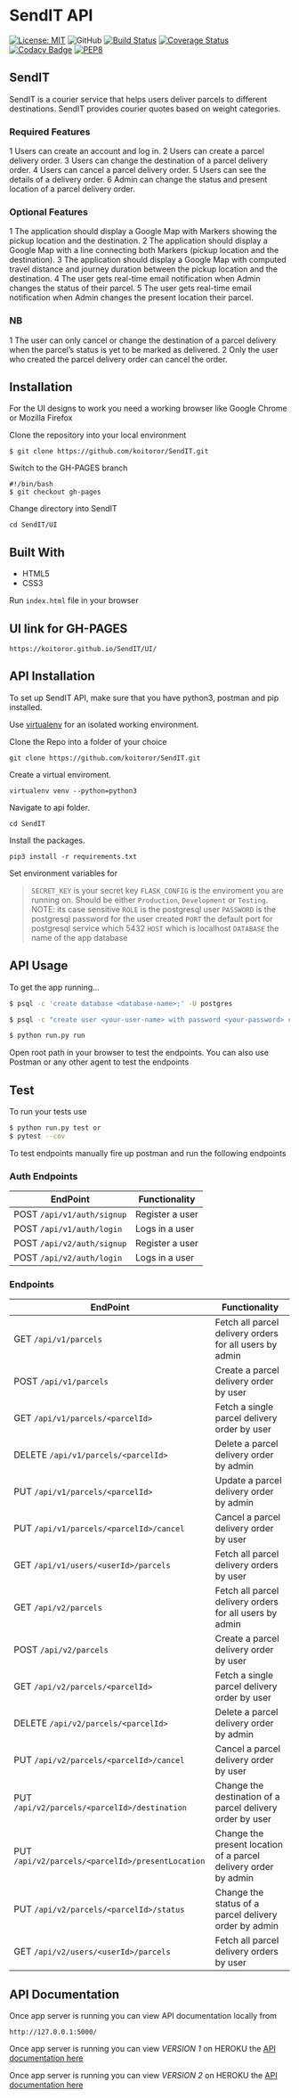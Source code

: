 # SendIT API

[![License: MIT](https://img.shields.io/badge/License-MIT-yellow.svg)](https://opensource.org/licenses/MIT)
![GitHub](https://img.shields.io/github/license/mashape/apistatus.svg)
[![Build Status](https://travis-ci.com/koitoror/SendIT.svg?branch=develop)](https://travis-ci.com/koitoror/SendIT)
[![Coverage Status](https://coveralls.io/repos/github/koitoror/SendIT/badge.svg?branch=develop)](https://coveralls.io/github/koitoror/SendIT?branch=develop)
[![Codacy Badge](https://api.codacy.com/project/badge/Grade/4b0023611bae4ec48725639d631ac2da)](https://www.codacy.com/app/koitoror/SendIT?utm_source=github.com&amp;utm_medium=referral&amp;utm_content=koitoror/SendIT&amp;utm_campaign=Badge_Grade)
[![PEP8](https://img.shields.io/badge/code%20style-pep8-green.svg)](https://www.python.org/dev/peps/pep-0008/)

## SendIT

SendIT is a courier service that helps users deliver parcels to different destinations. SendIT provides courier quotes based on weight categories.

### Required Features

1 Users can create an account and log in.
2 Users can create a parcel delivery order.
3 Users can change the destination of a parcel delivery order.
4 Users can cancel a parcel delivery order.
5 Users can see the details of a delivery order.
6 Admin can change the status and present location of a parcel delivery order.

### Optional Features

1 The application should display a Google Map with Markers showing the pickup location
and the destination.
2 The application should display a Google Map with a line connecting both Markers (pickup
location and the destination).
3 The application should display a Google Map with computed travel distance and journey
duration between the pickup location and the destination.
4 The user gets real-time email notification when Admin changes the status of their parcel.
5 The user gets real-time email notification when Admin changes the present location their
parcel.

### NB

1 The user can only cancel or change the destination of a parcel delivery when the parcel’s status is yet to be marked as delivered.
2 Only the user who created the parcel delivery order can cancel the order.  

## Installation

For the UI designs to work you need a working browser like Google Chrome or Mozilla Firefox

Clone the repository into your local environment

```
$ git clone https://github.com/koitoror/SendIT.git
```

Switch to the GH-PAGES branch
```
#!/bin/bash
$ git checkout gh-pages
```

Change directory into SendIT

```
cd SendIT/UI
```

## Built With

* HTML5
* CSS3

Run `index.html` file in your browser

## UI link for GH-PAGES

```
https://koitoror.github.io/SendIT/UI/
```

## API Installation

To set up SendIT API, make sure that you have python3, postman and pip installed.

Use [virtualenv](http://www.pythonforbeginners.com/basics/how-to-use-python-virtualenv) for an isolated working environment.

Clone the Repo into a folder of your choice
```
git clone https://github.com/koitoror/SendIT.git
```

Create a virtual enviroment.
```
virtualenv venv --python=python3
```

Navigate to api folder.
```
cd SendIT
```

Install the packages.
```
pip3 install -r requirements.txt
```

Set environment variables for

> `SECRET_KEY` is your secret key
> `FLASK_CONFIG` is the enviroment you are running on. Should be either `Production`, `Development` or `Testing`. NOTE: its case sensitive
> `ROLE` is the postgresql user
> `PASSWORD` is the postgresql password for the user created
> `PORT` the default port for postgresql service which 5432
> `HOST` which is localhost
> `DATABASE` the name of the app database

## API Usage

To get the app running...

```bash
$ psql -c 'create database <database-name>;' -U postgres
```

```bash
$ psql -c "create user <your-user-name> with password <your-password> createdb;" -U postgres
```

```bash
$ python run.py run
```

Open root path in your browser to test the endpoints. 
You can also use Postman or any other agent to test the endpoints

## Test

To run your tests use

```bash
$ python run.py test or
$ pytest --cov
```

To test endpoints manually fire up postman and run the following endpoints

### Auth Endpoints

**EndPoint** | **Functionality**
--- | ---
POST  `/api/v1/auth/signup` | Register a user
POST  `/api/v1/auth/login` | Logs in a user
POST  `/api/v2/auth/signup` | Register a user
POST  `/api/v2/auth/login` | Logs in a user

### Endpoints

**EndPoint** | **Functionality**
--- | ---
GET  `/api/v1/parcels` | Fetch all parcel delivery orders for all users by admin
POST  `/api/v1/parcels` | Create a parcel delivery order by user
GET  `/api/v1/parcels/<parcelId>` | Fetch a single parcel delivery order by user
DELETE  `/api/v1/parcels/<parcelId>` | Delete a parcel delivery order by admin
PUT  `/api/v1/parcels/<parcelId>` | Update a parcel delivery order by admin
PUT  `/api/v1/parcels/<parcelId>/cancel` | Cancel a parcel delivery order by user
GET  `/api/v1/users/<userId>/parcels` | Fetch all parcel delivery orders by user
GET  `/api/v2/parcels` | Fetch all parcel delivery orders for all users by admin
POST  `/api/v2/parcels` | Create a parcel delivery order by user
GET  `/api/v2/parcels/<parcelId>` | Fetch a single parcel delivery order by user
DELETE  `/api/v2/parcels/<parcelId>` | Delete a parcel delivery order by admin
PUT  `/api/v2/parcels/<parcelId>/cancel` | Cancel a parcel delivery order by user
PUT  `/api/v2/parcels/<parcelId>/destination` | Change the destination of a parcel delivery order by user
PUT  `/api/v2/parcels/<parcelId>/presentLocation` | Change the present location of a parcel delivery order by admin
PUT  `/api/v2/parcels/<parcelId>/status` | Change the status of a parcel delivery order by admin
GET  `/api/v2/users/<userId>/parcels` | Fetch all parcel delivery orders by user

## API Documentation

Once app server is running you can view API documentation locally from
```
http://127.0.0.1:5000/
```

Once app server is running you can view *VERSION 1* on HEROKU the [API documentation here](https://send-it-ke.herokuapp.com)

Once app server is running you can view *VERSION 2* on HEROKU the [API documentation here](https://send-it-ke-v2.herokuapp.com)
